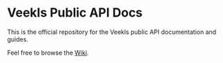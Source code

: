 # Veekls Public API Docs

This is the official repository for the Veekls public API documentation and guides.

Feel free to browse the [Wiki](https://github.com/Veekls/public-api-docs/wiki).

